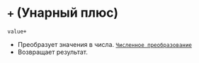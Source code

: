 # `+` (Унарный плюс)

`value+`

- Преобразует значения в числа. [`Численное преобразование`](<../Теория Общее/Преобразование (численное).md>)
- Возвращает результат.
